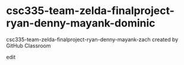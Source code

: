 # csc335-team-zelda-finalproject-ryan-denny-mayank-dominic

csc335-team-zelda-finalproject-ryan-denny-mayank-zach created by GitHub Classroom

edit
